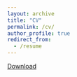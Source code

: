 ```yaml
---
layout: archive
title: "CV"
permalink: /cv/
author_profile: true
redirect_from:
  - /resume
---
```

<a href="../files/cv.pdf" download="CV_2025.pdf">Download</a>  
